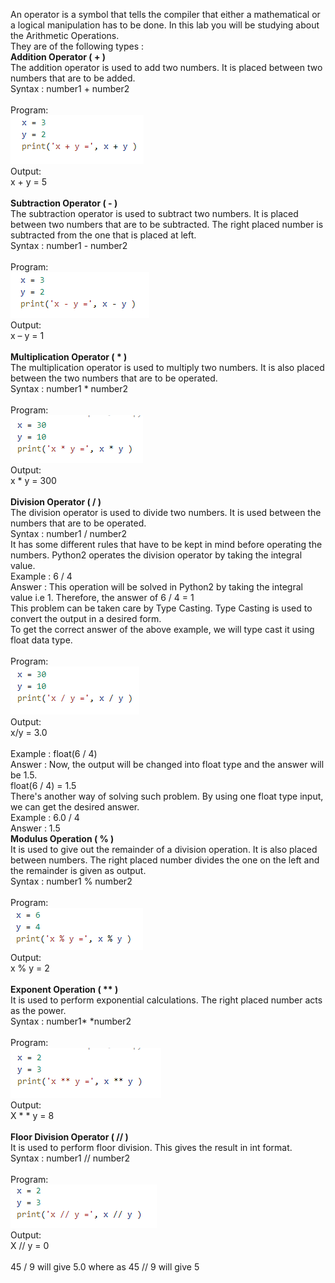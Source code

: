 An operator is a symbol that tells the compiler that either a mathematical or a logical manipulation has to be done. In this lab you will be studying about the Arithmetic Operations.<br>
They are of the following types :<br>
<b>Addition Operator ( + )</b><br>
The addition operator is used to add two numbers. It is placed between two numbers that are to be added.<br>
Syntax : number1 + number2<br><br>
Program:<br>
<img src="images/img1.PNG"><br>
Output:<br>
x + y = 5<br><br>
<b>Subtraction Operator ( - )</b><br>
The subtraction operator is used to subtract two numbers. It is placed between two numbers that are to be subtracted. The right placed number is subtracted from the one that is placed at left.<br>
Syntax : number1 - number2<br><br>
Program:<br>
<img src="images/img2.PNG"><br>
Output:<br>
x – y = 1<br><br>
<b>Multiplication Operator ( * )</b><br>
The multiplication operator is used to multiply two numbers. It is also placed between the two numbers that are to be operated.<br>
Syntax : number1 * number2<br><br>
Program:<br>
<img src="images/img3.PNG"><br>
Output:<br>
x * y = 300<br><br>
<b>Division Operator ( / )</b><br>
The division operator is used to divide two numbers. It is used between the numbers that are to be operated.<br>
Syntax : number1 / number2<br>
It has some different rules that have to be kept in mind before operating the numbers. Python2 operates the division operator by taking the integral value.<br>
Example : 6 / 4<br>
Answer : This operation will be solved in Python2 by taking the integral value i.e 1. Therefore, the answer of 6 / 4 = 1<br>
This problem can be taken care by Type Casting. Type Casting is used to convert the output in a desired form.<br>
To get the correct answer of the above example, we will type cast it using float data type.<br><br>
Program:<br>
<img src="images/img4.PNG"><br>
Output:<br>
x/y = 3.0<br><br>
Example : float(6 / 4)<br> 
Answer : Now, the output will be changed into float type and the answer will be 1.5.<br>
float(6 / 4) = 1.5<br>
There's another way of solving such problem. By using one float type input, we can get the desired answer.<br>
Example : 6.0 / 4<br>
Answer : 1.5<br>
<b>Modulus Operation ( % )</b><br>
It is used to give out the remainder of a division operation. It is also placed between numbers. The right placed number divides the one on the left and the remainder is given as output.<br>
Syntax : number1 % number2<br><br>
Program:<br>
<img src="images/img5.PNG"><br>
Output:<br>
x % y = 2<br><br>
<b>Exponent Operation ( ** )</b><br>
It is used to perform exponential calculations. The right placed number acts as the power.<br>
Syntax : number1* *number2<br><br>
Program:<br>
<img src="images/img6.PNG"><br>
Output:<br>
X * * y = 8<br><br>
<b>Floor Division Operator ( // )</b><br>
It is used to perform floor division. This gives the result in int format.<br>
Syntax : number1 // number2<br><br>
Program:<br>
<img src="images/img7.PNG"><br>
Output:<br>
X // y = 0<br><br>
45 / 9 will give 5.0 where as 45 // 9 will give 5

                    
